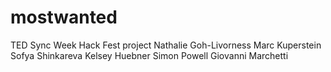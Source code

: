 # mostwanted
TED Sync Week Hack Fest project
Nathalie Goh-Livorness
Marc Kuperstein
Sofya Shinkareva
Kelsey Huebner
Simon Powell
Giovanni Marchetti
